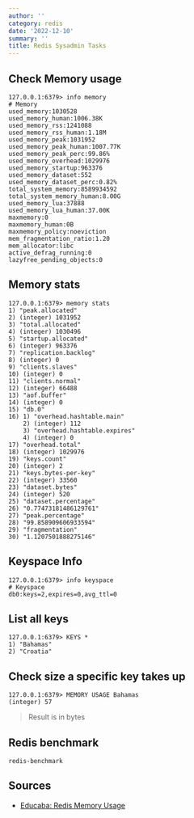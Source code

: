 ```yaml
---
author: ''
category: redis
date: '2022-12-10'
summary: ''
title: Redis Sysadmin Tasks
---
```


## Check Memory usage

    127.0.0.1:6379> info memory
    # Memory
    used_memory:1030528
    used_memory_human:1006.38K
    used_memory_rss:1241088
    used_memory_rss_human:1.18M
    used_memory_peak:1031952
    used_memory_peak_human:1007.77K
    used_memory_peak_perc:99.86%
    used_memory_overhead:1029976
    used_memory_startup:963376
    used_memory_dataset:552
    used_memory_dataset_perc:0.82%
    total_system_memory:8589934592
    total_system_memory_human:8.00G
    used_memory_lua:37888
    used_memory_lua_human:37.00K
    maxmemory:0
    maxmemory_human:0B
    maxmemory_policy:noeviction
    mem_fragmentation_ratio:1.20
    mem_allocator:libc
    active_defrag_running:0
    lazyfree_pending_objects:0

## Memory stats

    127.0.0.1:6379> memory stats
    1) "peak.allocated"
    2) (integer) 1031952
    3) "total.allocated"
    4) (integer) 1030496
    5) "startup.allocated"
    6) (integer) 963376
    7) "replication.backlog"
    8) (integer) 0
    9) "clients.slaves"
    10) (integer) 0
    11) "clients.normal"
    12) (integer) 66488
    13) "aof.buffer"
    14) (integer) 0
    15) "db.0"
    16) 1) "overhead.hashtable.main"
        2) (integer) 112
        3) "overhead.hashtable.expires"
        4) (integer) 0
    17) "overhead.total"
    18) (integer) 1029976
    19) "keys.count"
    20) (integer) 2
    21) "keys.bytes-per-key"
    22) (integer) 33560
    23) "dataset.bytes"
    24) (integer) 520
    25) "dataset.percentage"
    26) "0.77473181486129761"
    27) "peak.percentage"
    28) "99.858909606933594"
    29) "fragmentation"
    30) "1.1207501888275146"

## Keyspace Info

    127.0.0.1:6379> info keyspace
    # Keyspace
    db0:keys=2,expires=0,avg_ttl=0

## List all keys

    127.0.0.1:6379> KEYS *
    1) "Bahamas"
    2) "Croatia"

## Check size a specific key takes up

    127.0.0.1:6379> MEMORY USAGE Bahamas
    (integer) 57

> Result is in bytes

## Redis benchmark

    redis-benchmark

## Sources

* [Educaba: Redis Memory Usage](https://www.educba.com/redis-memory-usage/)
